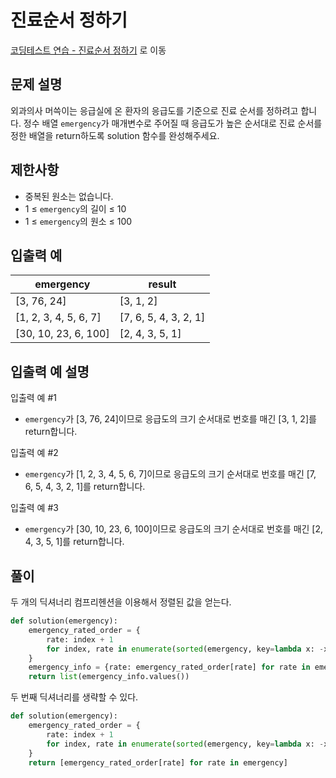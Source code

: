# 진료순서 정하기

[코딩테스트 연습 - 진료순서 정하기][1] 로 이동

## 문제 설명

외과의사 머쓱이는 응급실에 온 환자의 응급도를 기준으로 진료 순서를 정하려고 합니다. 정수 배열 `emergency`가 매개변수로 주어질 때 응급도가 높은 순서대로 진료 순서를 정한 배열을 return하도록 solution 함수를 완성해주세요.

## 제한사항

- 중복된 원소는 없습니다.
- 1 ≤ `emergency`의 길이 ≤ 10
- 1 ≤ `emergency`의 원소 ≤ 100

## 입출력 예

| emergency             | result                |
| --------------------- | --------------------- |
| [3, 76, 24]           | [3, 1, 2]             |
| [1, 2, 3, 4, 5, 6, 7] | [7, 6, 5, 4, 3, 2, 1] |
| [30, 10, 23, 6, 100]  | [2, 4, 3, 5, 1]       |

## 입출력 예 설명

입출력 예 #1

- `emergency`가 [3, 76, 24]이므로 응급도의 크기 순서대로 번호를 매긴 [3, 1, 2]를 return합니다.

입출력 예 #2

- `emergency`가 [1, 2, 3, 4, 5, 6, 7]이므로 응급도의 크기 순서대로 번호를 매긴 [7, 6, 5, 4, 3, 2, 1]를 return합니다.

입출력 예 #3

- `emergency`가 [30, 10, 23, 6, 100]이므로 응급도의 크기 순서대로 번호를 매긴 [2, 4, 3, 5, 1]를 return합니다.

## 풀이

두 개의 딕셔너리 컴프리헨션을 이용해서 정렬된 값을 얻는다.

```python
def solution(emergency):
    emergency_rated_order = {
        rate: index + 1
        for index, rate in enumerate(sorted(emergency, key=lambda x: -x))
    }
    emergency_info = {rate: emergency_rated_order[rate] for rate in emergency}
    return list(emergency_info.values())
```

두 번째 딕셔너리를 생략할 수 있다.

```python
def solution(emergency):
    emergency_rated_order = {
        rate: index + 1
        for index, rate in enumerate(sorted(emergency, key=lambda x: -x))
    }
    return [emergency_rated_order[rate] for rate in emergency]
```

[1]: https://school.programmers.co.kr/learn/courses/30/lessons/120835
